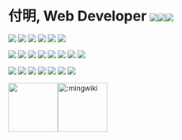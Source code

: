 # 付明, Web Developer <a href="https://journal.zed.ink"><img align="center" src="https://img.shields.io/badge/博客-395060?style=for-the-badge&logo=githubpages"></a><a href="https://zed.ink/cv/"><img align="center" src="https://img.shields.io/badge/简历-395060?style=for-the-badge&logo=github"></a><a href="https://leetcode-cn.com/u/mingwiki/"><img align="center" src="https://img.shields.io/badge/leet-395060?style=for-the-badge&logo=leetcode"></a>

![](https://img.shields.io/badge/os-Debian-red?style=for-the-badge&logo=debian)
![](https://img.shields.io/badge/ide-VScode-blue?style=for-the-badge&logo=visualstudiocode)
![](https://img.shields.io/badge/iTerm2-000000?style=for-the-badge&logo=iterm2)
![](https://img.shields.io/badge/vim-2bc451?style=for-the-badge&logo=vim)
![](https://img.shields.io/badge/chrome-3364b2?style=for-the-badge&logo=googlechrome)
![](https://img.shields.io/badge/ffmpeg-158300?style=for-the-badge&logo=ffmpeg)

![](https://img.shields.io/badge/es6-CEB331?style=for-the-badge&logo=javascript)
![](https://img.shields.io/badge/nodejs-67bc5c?style=for-the-badge&logo=node.js)
![](https://img.shields.io/badge/vue3-33A06F?style=for-the-badge&logo=vue.js)
![](https://img.shields.io/badge/react-8ba3c9?style=for-the-badge&logo=react)
![](https://img.shields.io/badge/jquery-78CFF5?style=for-the-badge&logo=jquery)
![](https://img.shields.io/badge/scss-b7457c?style=for-the-badge&logo=sass)
![](https://img.shields.io/badge/h5-bf4122?style=for-the-badge&logo=html5)
![](https://img.shields.io/badge/reveal-918628?style=for-the-badge&logo=reveal.js)

![](https://img.shields.io/badge/docker-2CB7EC?style=for-the-badge&logo=docker)
![](https://img.shields.io/badge/openresty-74C053?style=for-the-badge&logo=nginx)
![](https://img.shields.io/badge/npm-C60600?style=for-the-badge&logo=npm)
![](https://img.shields.io/badge/webpack-1C74BA?style=for-the-badge&logo=webpack)
![](https://img.shields.io/badge/eslint-8080F2?style=for-the-badge&logo=eslint)
![](https://img.shields.io/badge/pug-593830?style=for-the-badge&logo=pug)
![](https://img.shields.io/badge/vite-562a82?style=for-the-badge&logo=vite)

<img align="center" src="https://user-images.githubusercontent.com/7548568/160111511-6a3fc93a-f987-487d-bdc6-a1608cb2afa2.gif" height=100><img align="center" src="https://count.getloli.com/get/@:mingwiki" alt=":mingwiki" height=100>

